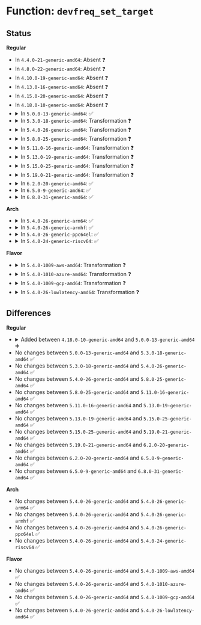 # Function: <code>devfreq_set_target</code>

## Status
<b>Regular</b>
<ul>
<li>
In <code>4.4.0-21-generic-amd64</code>: Absent ❓
</li>
<li>
In <code>4.8.0-22-generic-amd64</code>: Absent ❓
</li>
<li>
In <code>4.10.0-19-generic-amd64</code>: Absent ❓
</li>
<li>
In <code>4.13.0-16-generic-amd64</code>: Absent ❓
</li>
<li>
In <code>4.15.0-20-generic-amd64</code>: Absent ❓
</li>
<li>
In <code>4.18.0-10-generic-amd64</code>: Absent ❓
</li>
<li>
<details>
<summary>In <code>5.0.0-13-generic-amd64</code>: ✅</summary>

```c
int devfreq_set_target(struct devfreq * devfreq, long unsigned int new_freq, u32 flags)
```

```json
{
  "name": "devfreq_set_target",
  "collision_type": "Unique Static",
  "inline_type": "No",
  "funcs": [
    {
      "addr": 18446744071587738912,
      "name": "devfreq_set_target",
      "external": false,
      "loc": "drivers/devfreq/devfreq.c:288",
      "file": "drivers/devfreq/devfreq.c",
      "inline": "seen, unknown",
      "caller_inline": [],
      "caller_func": []
    }
  ],
  "symbols": [
    {
      "addr": 18446744071587738912,
      "name": "devfreq_set_target",
      "section": ".text",
      "bind": "STB_LOCAL",
      "size": 393
    }
  ]
}
```
</details>
</li>
<li>
<details>
<summary>In <code>5.3.0-18-generic-amd64</code>: Transformation ❓</summary>

```c
int devfreq_set_target(struct devfreq * devfreq, long unsigned int new_freq, u32 flags)
```

```json
{
  "name": "devfreq_set_target",
  "collision_type": "Unique Static",
  "inline_type": "No",
  "funcs": [
    {
      "addr": 0,
      "name": "devfreq_set_target",
      "external": false,
      "loc": "drivers/devfreq/devfreq.c:288",
      "file": "drivers/devfreq/devfreq.c",
      "inline": "seen, unknown",
      "caller_inline": [],
      "caller_func": []
    }
  ],
  "symbols": [
    {
      "addr": 18446744071588042368,
      "name": "devfreq_set_target",
      "section": ".text",
      "bind": "STB_LOCAL",
      "size": 367
    },
    {
      "addr": 18446744071588051361,
      "name": "devfreq_set_target.cold",
      "section": ".text",
      "bind": "STB_LOCAL",
      "size": 21
    }
  ]
}
```
</details>
</li>
<li>
<details>
<summary>In <code>5.4.0-26-generic-amd64</code>: Transformation ❓</summary>

```c
int devfreq_set_target(struct devfreq * devfreq, long unsigned int new_freq, u32 flags)
```

```json
{
  "name": "devfreq_set_target",
  "collision_type": "Unique Static",
  "inline_type": "No",
  "funcs": [
    {
      "addr": 0,
      "name": "devfreq_set_target",
      "external": false,
      "loc": "drivers/devfreq/devfreq.c:289",
      "file": "drivers/devfreq/devfreq.c",
      "inline": "seen, unknown",
      "caller_inline": [],
      "caller_func": [
        "drivers/devfreq/devfreq.c:update_devfreq"
      ]
    }
  ],
  "symbols": [
    {
      "addr": 18446744071588248416,
      "name": "devfreq_set_target",
      "section": ".text",
      "bind": "STB_LOCAL",
      "size": 367
    },
    {
      "addr": 18446744071588257409,
      "name": "devfreq_set_target.cold",
      "section": ".text",
      "bind": "STB_LOCAL",
      "size": 21
    }
  ]
}
```
</details>
</li>
<li>
<details>
<summary>In <code>5.8.0-25-generic-amd64</code>: Transformation ❓</summary>

```c
int devfreq_set_target(struct devfreq * devfreq, long unsigned int new_freq, u32 flags)
```

```json
{
  "name": "devfreq_set_target",
  "collision_type": "Unique Static",
  "inline_type": "No",
  "funcs": [
    {
      "addr": 0,
      "name": "devfreq_set_target",
      "external": false,
      "loc": "drivers/devfreq/devfreq.c:342",
      "file": "drivers/devfreq/devfreq.c",
      "inline": "seen, unknown",
      "caller_inline": [],
      "caller_func": [
        "drivers/devfreq/devfreq.c:update_devfreq"
      ]
    }
  ],
  "symbols": [
    {
      "addr": 18446744071589132096,
      "name": "devfreq_set_target",
      "section": ".text",
      "bind": "STB_LOCAL",
      "size": 365
    },
    {
      "addr": 18446744071589137226,
      "name": "devfreq_set_target.cold",
      "section": ".text",
      "bind": "STB_LOCAL",
      "size": 21
    }
  ]
}
```
</details>
</li>
<li>
<details>
<summary>In <code>5.11.0-16-generic-amd64</code>: Transformation ❓</summary>

```c
int devfreq_set_target(struct devfreq * devfreq, long unsigned int new_freq, u32 flags)
```

```json
{
  "name": "devfreq_set_target",
  "collision_type": "Unique Static",
  "inline_type": "No",
  "funcs": [
    {
      "addr": 0,
      "name": "devfreq_set_target",
      "external": false,
      "loc": "drivers/devfreq/devfreq.c:349",
      "file": "drivers/devfreq/devfreq.c",
      "inline": "seen, unknown",
      "caller_inline": [],
      "caller_func": [
        "drivers/devfreq/devfreq.c:devfreq_update_target"
      ]
    }
  ],
  "symbols": [
    {
      "addr": 18446744071589131216,
      "name": "devfreq_set_target",
      "section": ".text",
      "bind": "STB_LOCAL",
      "size": 466
    },
    {
      "addr": 18446744071591621737,
      "name": "devfreq_set_target.cold",
      "section": ".text",
      "bind": "STB_LOCAL",
      "size": 21
    }
  ]
}
```
</details>
</li>
<li>
<details>
<summary>In <code>5.13.0-19-generic-amd64</code>: Transformation ❓</summary>

```c
int devfreq_set_target(struct devfreq * devfreq, long unsigned int new_freq, u32 flags)
```

```json
{
  "name": "devfreq_set_target",
  "collision_type": "Unique Static",
  "inline_type": "No",
  "funcs": [
    {
      "addr": 0,
      "name": "devfreq_set_target",
      "external": false,
      "loc": "drivers/devfreq/devfreq.c:350",
      "file": "drivers/devfreq/devfreq.c",
      "inline": "seen, unknown",
      "caller_inline": [],
      "caller_func": [
        "drivers/devfreq/devfreq.c:devfreq_update_target"
      ]
    }
  ],
  "symbols": [
    {
      "addr": 18446744071589020944,
      "name": "devfreq_set_target",
      "section": ".text",
      "bind": "STB_LOCAL",
      "size": 458
    },
    {
      "addr": 18446744071591565102,
      "name": "devfreq_set_target.cold",
      "section": ".text",
      "bind": "STB_LOCAL",
      "size": 21
    }
  ]
}
```
</details>
</li>
<li>
<details>
<summary>In <code>5.15.0-25-generic-amd64</code>: Transformation ❓</summary>

```c
int devfreq_set_target(struct devfreq * devfreq, long unsigned int new_freq, u32 flags)
```

```json
{
  "name": "devfreq_set_target",
  "collision_type": "Unique Static",
  "inline_type": "No",
  "funcs": [
    {
      "addr": 0,
      "name": "devfreq_set_target",
      "external": false,
      "loc": "drivers/devfreq/devfreq.c:350",
      "file": "drivers/devfreq/devfreq.c",
      "inline": "seen, unknown",
      "caller_inline": [],
      "caller_func": [
        "drivers/devfreq/devfreq.c:devfreq_update_target"
      ]
    }
  ],
  "symbols": [
    {
      "addr": 18446744071589736544,
      "name": "devfreq_set_target",
      "section": ".text",
      "bind": "STB_LOCAL",
      "size": 439
    },
    {
      "addr": 18446744071592686231,
      "name": "devfreq_set_target.cold",
      "section": ".text",
      "bind": "STB_LOCAL",
      "size": 21
    }
  ]
}
```
</details>
</li>
<li>
<details>
<summary>In <code>5.19.0-21-generic-amd64</code>: Transformation ❓</summary>

```c
int devfreq_set_target(struct devfreq * devfreq, long unsigned int new_freq, u32 flags)
```

```json
{
  "name": "devfreq_set_target",
  "collision_type": "Unique Static",
  "inline_type": "No",
  "funcs": [
    {
      "addr": 0,
      "name": "devfreq_set_target",
      "external": false,
      "loc": "drivers/devfreq/devfreq.c:347",
      "file": "drivers/devfreq/devfreq.c",
      "inline": "seen, unknown",
      "caller_inline": [],
      "caller_func": [
        "drivers/devfreq/devfreq.c:devfreq_resume_device",
        "drivers/devfreq/devfreq.c:devfreq_suspend_device",
        "drivers/devfreq/devfreq.c:devfreq_update_target"
      ]
    }
  ],
  "symbols": [
    {
      "addr": 18446744071591239456,
      "name": "devfreq_set_target",
      "section": ".text",
      "bind": "STB_LOCAL",
      "size": 494
    },
    {
      "addr": 18446744071594570591,
      "name": "devfreq_set_target.cold",
      "section": ".text",
      "bind": "STB_LOCAL",
      "size": 21
    }
  ]
}
```
</details>
</li>
<li>
<details>
<summary>In <code>6.2.0-20-generic-amd64</code>: ✅</summary>

```c
int devfreq_set_target(struct devfreq * devfreq, long unsigned int new_freq, u32 flags)
```

```json
{
  "name": "devfreq_set_target",
  "collision_type": "Unique Static",
  "inline_type": "No",
  "funcs": [
    {
      "addr": 18446744071592991520,
      "name": "devfreq_set_target",
      "external": false,
      "loc": "drivers/devfreq/devfreq.c:347",
      "file": "drivers/devfreq/devfreq.c",
      "inline": "seen, unknown",
      "caller_inline": [],
      "caller_func": [
        "drivers/devfreq/devfreq.c:devfreq_resume_device",
        "drivers/devfreq/devfreq.c:devfreq_suspend_device",
        "drivers/devfreq/devfreq.c:devfreq_update_target"
      ]
    }
  ],
  "symbols": [
    {
      "addr": 18446744071592991520,
      "name": "devfreq_set_target",
      "section": ".text",
      "bind": "STB_LOCAL",
      "size": 543
    }
  ]
}
```
</details>
</li>
<li>
<details>
<summary>In <code>6.5.0-9-generic-amd64</code>: ✅</summary>

```c
int devfreq_set_target(struct devfreq * devfreq, long unsigned int new_freq, u32 flags)
```

```json
{
  "name": "devfreq_set_target",
  "collision_type": "Unique Static",
  "inline_type": "No",
  "funcs": [
    {
      "addr": 18446744071593442976,
      "name": "devfreq_set_target",
      "external": false,
      "loc": "drivers/devfreq/devfreq.c:347",
      "file": "drivers/devfreq/devfreq.c",
      "inline": "seen, unknown",
      "caller_inline": [],
      "caller_func": [
        "drivers/devfreq/devfreq.c:devfreq_resume_device",
        "drivers/devfreq/devfreq.c:devfreq_suspend_device",
        "drivers/devfreq/devfreq.c:devfreq_update_target"
      ]
    }
  ],
  "symbols": [
    {
      "addr": 18446744071593442976,
      "name": "devfreq_set_target",
      "section": ".text",
      "bind": "STB_LOCAL",
      "size": 543
    }
  ]
}
```
</details>
</li>
<li>
<details>
<summary>In <code>6.8.0-31-generic-amd64</code>: ✅</summary>

```c
int devfreq_set_target(struct devfreq * devfreq, long unsigned int new_freq, u32 flags)
```

```json
{
  "name": "devfreq_set_target",
  "collision_type": "Unique Static",
  "inline_type": "No",
  "funcs": [
    {
      "addr": 18446744071594189456,
      "name": "devfreq_set_target",
      "external": false,
      "loc": "drivers/devfreq/devfreq.c:347",
      "file": "drivers/devfreq/devfreq.c",
      "inline": "seen, unknown",
      "caller_inline": [],
      "caller_func": [
        "drivers/devfreq/devfreq.c:devfreq_resume_device",
        "drivers/devfreq/devfreq.c:devfreq_suspend_device",
        "drivers/devfreq/devfreq.c:devfreq_update_target"
      ]
    }
  ],
  "symbols": [
    {
      "addr": 18446744071594189456,
      "name": "devfreq_set_target",
      "section": ".text",
      "bind": "STB_LOCAL",
      "size": 543
    }
  ]
}
```
</details>
</li>
</ul>
<b>Arch</b>
<ul>
<li>
<details>
<summary>In <code>5.4.0-26-generic-arm64</code>: ✅</summary>

```c
int devfreq_set_target(struct devfreq * devfreq, long unsigned int new_freq, u32 flags)
```

```json
{
  "name": "devfreq_set_target",
  "collision_type": "Unique Static",
  "inline_type": "No",
  "funcs": [
    {
      "addr": 18446603336501706488,
      "name": "devfreq_set_target",
      "external": false,
      "loc": "drivers/devfreq/devfreq.c:289",
      "file": "drivers/devfreq/devfreq.c",
      "inline": "seen, unknown",
      "caller_inline": [],
      "caller_func": [
        "drivers/devfreq/devfreq.c:update_devfreq"
      ]
    }
  ],
  "symbols": [
    {
      "addr": 18446603336501706488,
      "name": "devfreq_set_target",
      "section": ".text",
      "bind": "STB_LOCAL",
      "size": 364
    }
  ]
}
```
</details>
</li>
<li>
<details>
<summary>In <code>5.4.0-26-generic-armhf</code>: ✅</summary>

```c
int devfreq_set_target(struct devfreq * devfreq, long unsigned int new_freq, u32 flags)
```

```json
{
  "name": "devfreq_set_target",
  "collision_type": "Unique Static",
  "inline_type": "No",
  "funcs": [
    {
      "addr": 3234230916,
      "name": "devfreq_set_target",
      "external": false,
      "loc": "drivers/devfreq/devfreq.c:289",
      "file": "drivers/devfreq/devfreq.c",
      "inline": "seen, unknown",
      "caller_inline": [],
      "caller_func": [
        "drivers/devfreq/devfreq.c:update_devfreq"
      ]
    }
  ],
  "symbols": [
    {
      "addr": 3234230916,
      "name": "devfreq_set_target",
      "section": ".text",
      "bind": "STB_LOCAL",
      "size": 380
    }
  ]
}
```
</details>
</li>
<li>
<details>
<summary>In <code>5.4.0-26-generic-ppc64el</code>: ✅</summary>

```c
int devfreq_set_target(struct devfreq * devfreq, long unsigned int new_freq, u32 flags)
```

```json
{
  "name": "devfreq_set_target",
  "collision_type": "Unique Static",
  "inline_type": "No",
  "funcs": [
    {
      "addr": 13835058055295145984,
      "name": "devfreq_set_target",
      "external": false,
      "loc": "drivers/devfreq/devfreq.c:289",
      "file": "drivers/devfreq/devfreq.c",
      "inline": "seen, unknown",
      "caller_inline": [],
      "caller_func": [
        "drivers/devfreq/devfreq.c:update_devfreq"
      ]
    }
  ],
  "symbols": [
    {
      "addr": 13835058055295145984,
      "name": "devfreq_set_target",
      "section": ".text",
      "bind": "STB_LOCAL",
      "size": 484
    }
  ]
}
```
</details>
</li>
<li>
<details>
<summary>In <code>5.4.0-24-generic-riscv64</code>: ✅</summary>

```c
int devfreq_set_target(struct devfreq * devfreq, long unsigned int new_freq, u32 flags)
```

```json
{
  "name": "devfreq_set_target",
  "collision_type": "Unique Static",
  "inline_type": "No",
  "funcs": [
    {
      "addr": 18446743936278124106,
      "name": "devfreq_set_target",
      "external": false,
      "loc": "drivers/devfreq/devfreq.c:289",
      "file": "drivers/devfreq/devfreq.c",
      "inline": "seen, unknown",
      "caller_inline": [],
      "caller_func": [
        "drivers/devfreq/devfreq.c:update_devfreq"
      ]
    }
  ],
  "symbols": [
    {
      "addr": 18446743936278124106,
      "name": "devfreq_set_target",
      "section": ".text",
      "bind": "STB_LOCAL",
      "size": 284
    }
  ]
}
```
</details>
</li>
</ul>
<b>Flavor</b>
<ul>
<li>
<details>
<summary>In <code>5.4.0-1009-aws-amd64</code>: Transformation ❓</summary>

```c
int devfreq_set_target(struct devfreq * devfreq, long unsigned int new_freq, u32 flags)
```

```json
{
  "name": "devfreq_set_target",
  "collision_type": "Unique Static",
  "inline_type": "No",
  "funcs": [
    {
      "addr": 0,
      "name": "devfreq_set_target",
      "external": false,
      "loc": "drivers/devfreq/devfreq.c:289",
      "file": "drivers/devfreq/devfreq.c",
      "inline": "seen, unknown",
      "caller_inline": [],
      "caller_func": [
        "drivers/devfreq/devfreq.c:update_devfreq"
      ]
    }
  ],
  "symbols": [
    {
      "addr": 18446744071587860112,
      "name": "devfreq_set_target",
      "section": ".text",
      "bind": "STB_LOCAL",
      "size": 367
    },
    {
      "addr": 18446744071587869105,
      "name": "devfreq_set_target.cold",
      "section": ".text",
      "bind": "STB_LOCAL",
      "size": 21
    }
  ]
}
```
</details>
</li>
<li>
<details>
<summary>In <code>5.4.0-1010-azure-amd64</code>: Transformation ❓</summary>

```c
int devfreq_set_target(struct devfreq * devfreq, long unsigned int new_freq, u32 flags)
```

```json
{
  "name": "devfreq_set_target",
  "collision_type": "Unique Static",
  "inline_type": "No",
  "funcs": [
    {
      "addr": 0,
      "name": "devfreq_set_target",
      "external": false,
      "loc": "drivers/devfreq/devfreq.c:289",
      "file": "drivers/devfreq/devfreq.c",
      "inline": "seen, unknown",
      "caller_inline": [],
      "caller_func": [
        "drivers/devfreq/devfreq.c:update_devfreq"
      ]
    }
  ],
  "symbols": [
    {
      "addr": 18446744071587586912,
      "name": "devfreq_set_target",
      "section": ".text",
      "bind": "STB_LOCAL",
      "size": 367
    },
    {
      "addr": 18446744071587595905,
      "name": "devfreq_set_target.cold",
      "section": ".text",
      "bind": "STB_LOCAL",
      "size": 21
    }
  ]
}
```
</details>
</li>
<li>
<details>
<summary>In <code>5.4.0-1009-gcp-amd64</code>: Transformation ❓</summary>

```c
int devfreq_set_target(struct devfreq * devfreq, long unsigned int new_freq, u32 flags)
```

```json
{
  "name": "devfreq_set_target",
  "collision_type": "Unique Static",
  "inline_type": "No",
  "funcs": [
    {
      "addr": 0,
      "name": "devfreq_set_target",
      "external": false,
      "loc": "drivers/devfreq/devfreq.c:289",
      "file": "drivers/devfreq/devfreq.c",
      "inline": "seen, unknown",
      "caller_inline": [],
      "caller_func": [
        "drivers/devfreq/devfreq.c:update_devfreq"
      ]
    }
  ],
  "symbols": [
    {
      "addr": 18446744071588185472,
      "name": "devfreq_set_target",
      "section": ".text",
      "bind": "STB_LOCAL",
      "size": 367
    },
    {
      "addr": 18446744071588194465,
      "name": "devfreq_set_target.cold",
      "section": ".text",
      "bind": "STB_LOCAL",
      "size": 21
    }
  ]
}
```
</details>
</li>
<li>
<details>
<summary>In <code>5.4.0-26-lowlatency-amd64</code>: Transformation ❓</summary>

```c
int devfreq_set_target(struct devfreq * devfreq, long unsigned int new_freq, u32 flags)
```

```json
{
  "name": "devfreq_set_target",
  "collision_type": "Unique Static",
  "inline_type": "No",
  "funcs": [
    {
      "addr": 0,
      "name": "devfreq_set_target",
      "external": false,
      "loc": "drivers/devfreq/devfreq.c:289",
      "file": "drivers/devfreq/devfreq.c",
      "inline": "seen, unknown",
      "caller_inline": [],
      "caller_func": [
        "drivers/devfreq/devfreq.c:update_devfreq"
      ]
    }
  ],
  "symbols": [
    {
      "addr": 18446744071588320752,
      "name": "devfreq_set_target",
      "section": ".text",
      "bind": "STB_LOCAL",
      "size": 367
    },
    {
      "addr": 18446744071588329761,
      "name": "devfreq_set_target.cold",
      "section": ".text",
      "bind": "STB_LOCAL",
      "size": 21
    }
  ]
}
```
</details>
</li>
</ul>

## Differences
<b>Regular</b>
<ul>
<li>
<details>
<summary>Added between <code>4.18.0-10-generic-amd64</code> and <code>5.0.0-13-generic-amd64</code> ➕</summary>

```c
int devfreq_set_target(struct devfreq * devfreq, long unsigned int new_freq, u32 flags)
```
</details>
</li>
<li>
No changes between <code>5.0.0-13-generic-amd64</code> and <code>5.3.0-18-generic-amd64</code> ✅
</li>
<li>
No changes between <code>5.3.0-18-generic-amd64</code> and <code>5.4.0-26-generic-amd64</code> ✅
</li>
<li>
No changes between <code>5.4.0-26-generic-amd64</code> and <code>5.8.0-25-generic-amd64</code> ✅
</li>
<li>
No changes between <code>5.8.0-25-generic-amd64</code> and <code>5.11.0-16-generic-amd64</code> ✅
</li>
<li>
No changes between <code>5.11.0-16-generic-amd64</code> and <code>5.13.0-19-generic-amd64</code> ✅
</li>
<li>
No changes between <code>5.13.0-19-generic-amd64</code> and <code>5.15.0-25-generic-amd64</code> ✅
</li>
<li>
No changes between <code>5.15.0-25-generic-amd64</code> and <code>5.19.0-21-generic-amd64</code> ✅
</li>
<li>
No changes between <code>5.19.0-21-generic-amd64</code> and <code>6.2.0-20-generic-amd64</code> ✅
</li>
<li>
No changes between <code>6.2.0-20-generic-amd64</code> and <code>6.5.0-9-generic-amd64</code> ✅
</li>
<li>
No changes between <code>6.5.0-9-generic-amd64</code> and <code>6.8.0-31-generic-amd64</code> ✅
</li>
</ul>
<b>Arch</b>
<ul>
<li>
No changes between <code>5.4.0-26-generic-amd64</code> and <code>5.4.0-26-generic-arm64</code> ✅
</li>
<li>
No changes between <code>5.4.0-26-generic-amd64</code> and <code>5.4.0-26-generic-armhf</code> ✅
</li>
<li>
No changes between <code>5.4.0-26-generic-amd64</code> and <code>5.4.0-26-generic-ppc64el</code> ✅
</li>
<li>
No changes between <code>5.4.0-26-generic-amd64</code> and <code>5.4.0-24-generic-riscv64</code> ✅
</li>
</ul>
<b>Flavor</b>
<ul>
<li>
No changes between <code>5.4.0-26-generic-amd64</code> and <code>5.4.0-1009-aws-amd64</code> ✅
</li>
<li>
No changes between <code>5.4.0-26-generic-amd64</code> and <code>5.4.0-1010-azure-amd64</code> ✅
</li>
<li>
No changes between <code>5.4.0-26-generic-amd64</code> and <code>5.4.0-1009-gcp-amd64</code> ✅
</li>
<li>
No changes between <code>5.4.0-26-generic-amd64</code> and <code>5.4.0-26-lowlatency-amd64</code> ✅
</li>
</ul>
